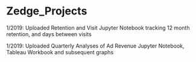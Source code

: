 # Zedge_Projects
1/2019:  Uploaded Retention and Visit Jupyter Notebook tracking 12 month retention, and days between visits

1/2019:  Uploaded Quarterly Analyses of Ad Revenue Jupyter Notebook, Tableau Workbook and subsequent graphs
